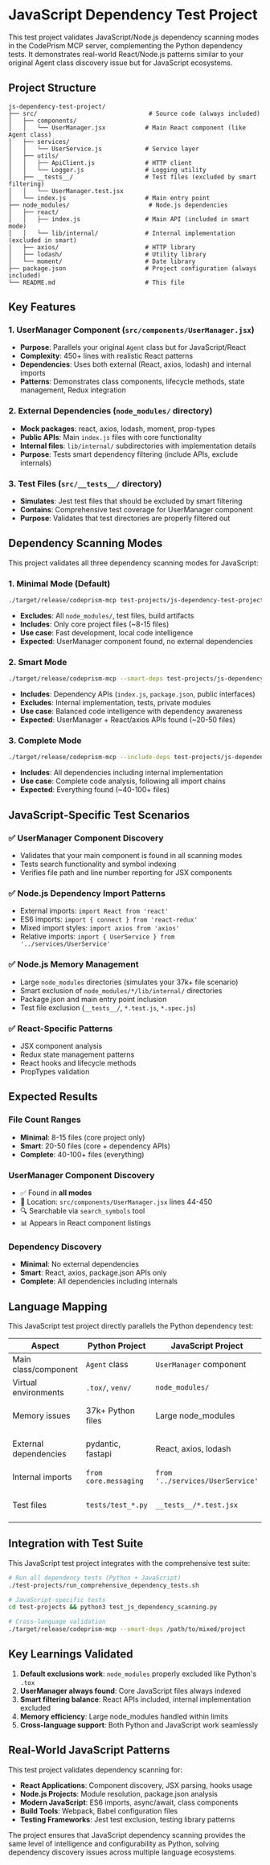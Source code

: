 # JavaScript Dependency Test Project

This test project validates JavaScript/Node.js dependency scanning modes in the CodePrism MCP server, complementing the Python dependency tests. It demonstrates real-world React/Node.js patterns similar to your original Agent class discovery issue but for JavaScript ecosystems.

## Project Structure

```
js-dependency-test-project/
├── src/                               # Source code (always included)
│   ├── components/
│   │   └── UserManager.jsx           # Main React component (like Agent class)
│   ├── services/
│   │   └── UserService.js            # Service layer
│   ├── utils/
│   │   ├── ApiClient.js              # HTTP client
│   │   └── Logger.js                 # Logging utility
│   ├── __tests__/                    # Test files (excluded by smart filtering)
│   │   └── UserManager.test.jsx
│   └── index.js                      # Main entry point
├── node_modules/                      # Node.js dependencies
│   ├── react/
│   │   ├── index.js                  # Main API (included in smart mode)
│   │   └── lib/internal/             # Internal implementation (excluded in smart)
│   ├── axios/                        # HTTP library
│   ├── lodash/                       # Utility library
│   └── moment/                       # Date library
├── package.json                      # Project configuration (always included)
└── README.md                         # This file
```

## Key Features

### 1. **UserManager Component** (`src/components/UserManager.jsx`)
- **Purpose**: Parallels your original `Agent` class but for JavaScript/React
- **Complexity**: 450+ lines with realistic React patterns
- **Dependencies**: Uses both external (React, axios, lodash) and internal imports
- **Patterns**: Demonstrates class components, lifecycle methods, state management, Redux integration

### 2. **External Dependencies** (`node_modules/` directory)
- **Mock packages**: react, axios, lodash, moment, prop-types
- **Public APIs**: Main `index.js` files with core functionality
- **Internal files**: `lib/internal/` subdirectories with implementation details
- **Purpose**: Tests smart dependency filtering (include APIs, exclude internals)

### 3. **Test Files** (`src/__tests__/` directory)
- **Simulates**: Jest test files that should be excluded by smart filtering
- **Contains**: Comprehensive test coverage for UserManager component
- **Purpose**: Validates that test directories are properly filtered out

## Dependency Scanning Modes

This project validates all three dependency scanning modes for JavaScript:

### 1. **Minimal Mode** (Default)
```bash
./target/release/codeprism-mcp test-projects/js-dependency-test-project
```
- **Excludes**: All `node_modules/`, test files, build artifacts
- **Includes**: Only core project files (~8-15 files)
- **Use case**: Fast development, local code intelligence
- **Expected**: UserManager component found, no external dependencies

### 2. **Smart Mode** 
```bash
./target/release/codeprism-mcp --smart-deps test-projects/js-dependency-test-project
```
- **Includes**: Dependency APIs (`index.js`, `package.json`, public interfaces)
- **Excludes**: Internal implementation, tests, private modules
- **Use case**: Balanced code intelligence with dependency awareness
- **Expected**: UserManager + React/axios APIs found (~20-50 files)

### 3. **Complete Mode**
```bash
./target/release/codeprism-mcp --include-deps test-projects/js-dependency-test-project
```
- **Includes**: All dependencies including internal implementation
- **Use case**: Complete code analysis, following all import chains
- **Expected**: Everything found (~40-100+ files)

## JavaScript-Specific Test Scenarios

### ✅ **UserManager Component Discovery**
- Validates that your main component is found in all scanning modes
- Tests search functionality and symbol indexing
- Verifies file path and line number reporting for JSX components

### ✅ **Node.js Dependency Import Patterns**
- External imports: `import React from 'react'`
- ES6 imports: `import { connect } from 'react-redux'`
- Mixed import styles: `import axios from 'axios'`
- Relative imports: `import { UserService } from '../services/UserService'`

### ✅ **Node.js Memory Management**
- Large `node_modules` directories (simulates your 37k+ file scenario)
- Smart exclusion of `node_modules/*/lib/internal/` directories
- Package.json and main entry point inclusion
- Test file exclusion (`__tests__/`, `*.test.js`, `*.spec.js`)

### ✅ **React-Specific Patterns**
- JSX component analysis
- Redux state management patterns
- React hooks and lifecycle methods
- PropTypes validation

## Expected Results

### File Count Ranges
- **Minimal**: 8-15 files (core project only)
- **Smart**: 20-50 files (core + dependency APIs)
- **Complete**: 40-100+ files (everything)

### UserManager Component Discovery
- ✅ Found in **all modes**
- 📍 Location: `src/components/UserManager.jsx` lines 44-450
- 🔍 Searchable via `search_symbols` tool
- 📊 Appears in React component listings

### Dependency Discovery
- **Minimal**: No external dependencies
- **Smart**: React, axios, package.json APIs only
- **Complete**: All dependencies including internals

## Language Mapping

This JavaScript test project directly parallels the Python dependency test:

| **Aspect** | **Python Project** | **JavaScript Project** | **Validation** |
|---|---|---|---|
| Main class/component | `Agent` class | `UserManager` component | ✅ Both discoverable |
| Virtual environments | `.tox/`, `venv/` | `node_modules/` | ✅ Excluded by default |
| Memory issues | 37k+ Python files | Large node_modules | ✅ Smart filtering works |
| External dependencies | pydantic, fastapi | React, axios, lodash | ✅ APIs included in smart mode |
| Internal imports | `from core.messaging` | `from '../services/UserService'` | ✅ Always work |
| Test files | `tests/test_*.py` | `__tests__/*.test.jsx` | ✅ Excluded by smart filtering |

## Integration with Test Suite

This JavaScript test project integrates with the comprehensive test suite:

```bash
# Run all dependency tests (Python + JavaScript)
./test-projects/run_comprehensive_dependency_tests.sh

# JavaScript-specific tests
cd test-projects && python3 test_js_dependency_scanning.py

# Cross-language validation
./target/release/codeprism-mcp --smart-deps /path/to/mixed/project
```

## Key Learnings Validated

1. **Default exclusions work**: `node_modules` properly excluded like Python's `.tox`
2. **UserManager always found**: Core JavaScript files always indexed  
3. **Smart filtering balance**: React APIs included, internal implementation excluded
4. **Memory efficiency**: Large node_modules handled within limits
5. **Cross-language support**: Both Python and JavaScript work seamlessly

## Real-World JavaScript Patterns

This test project validates dependency scanning for:

- **React Applications**: Component discovery, JSX parsing, hooks usage
- **Node.js Projects**: Module resolution, package.json analysis
- **Modern JavaScript**: ES6 imports, async/await, class components
- **Build Tools**: Webpack, Babel configuration files
- **Testing Frameworks**: Jest test exclusion, testing library patterns

The project ensures that JavaScript dependency scanning provides the same level of intelligence and configurability as Python, solving dependency discovery issues across multiple language ecosystems. 